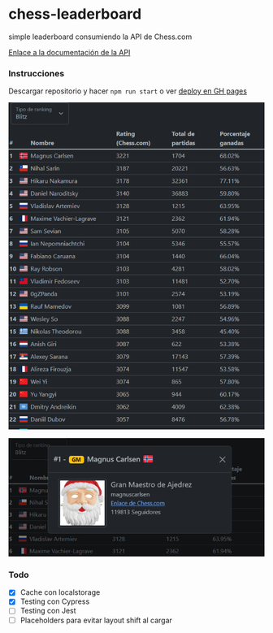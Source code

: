 # chess-leaderboard
 simple leaderboard consumiendo la API de Chess.com

[Enlace a la documentación de la API](https://www.chess.com/news/view/published-data-api)


### Instrucciones
Descargar repositorio y hacer `npm run start` o ver [deploy en GH pages](https://jandreslami.github.io/chess-leaderboard/)

![captura1](img/screenshot-tabla.png)

![captura2](img/screenshot-perfil.png)

### Todo
- [x] Cache con localstorage
- [x] Testing con Cypress
- [ ] Testing con Jest
- [ ] Placeholders para evitar layout shift al cargar

